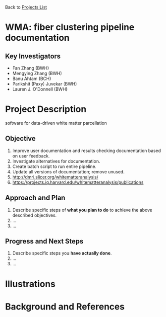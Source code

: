 Back to [Projects List](../../README.md#ProjectsList)

# WMA: fiber clustering pipeline documentation

## Key Investigators

- Fan Zhang (BWH)
- Mengying Zhang (BWH)
- Banu Ahtam (BCH)
- Parikshit (Paxy) Juvekar (BWH)
- Lauren J. O'Donnell (BWH)

# Project Description

software for data-driven white matter parcellation
<!-- Add a short paragraph describing the project. -->

## Objective

<!-- Describe here WHAT you would like to achieve (what you will have as end result). -->

1. Improve user documentation and results checking documentation based on user feedback.
1. Investigate alternatives for documentation.
1. Create batch script to run entire pipeline.
1. Update all versions of documentation; remove unused. 
1. http://dmri.slicer.org/whitematteranalysis/ 
1. https://projects.iq.harvard.edu/whitematteranalysis/publications

## Approach and Plan

<!-- Describe here HOW you would like to achieve the objectives stated above. -->

1. Describe specific steps of **what you plan to do** to achieve the above described objectives.
1. ...
1. ...

## Progress and Next Steps

<!-- Update this section as you make progress, describing of what you have ACTUALLY DONE. If there are specific steps that you could not complete then you can describe them here, too. -->

1. Describe specific steps you **have actually done**.
1. ...
1. ...

# Illustrations

<!-- Add pictures and links to videos that demonstrate what has been accomplished.
![Description of picture](Example2.jpg)
![Some more images](Example2.jpg)
-->

# Background and References

<!-- If you developed any software, include link to the source code repository. If possible, also add links to sample data, and to any relevant publications. -->
